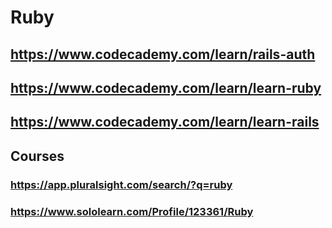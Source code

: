 # Ruby

## https://www.codecademy.com/learn/rails-auth

## https://www.codecademy.com/learn/learn-ruby

## https://www.codecademy.com/learn/learn-rails
## Courses
### https://app.pluralsight.com/search/?q=ruby
### https://www.sololearn.com/Profile/123361/Ruby

